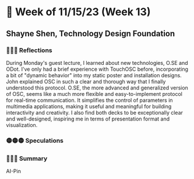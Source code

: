 # 🤔 Week of 11/15/23 (Week 13)
## Shayne Shen, Technology Design Foundation

### 🔴🔴🔴 Reflections
During Monday's guest lecture, I learned about new technologies, O.SE and ODot. I've only had a brief experience with TouchOSC before, incorporating a bit of "dynamic behavior" into my static poster and installation designs. John explained OSC in such a clear and thorough way that I finally understood this protocol. O.SE, the more advanced and generalized version of OSC, seems like a much more flexible and easy-to-implement protocol for real-time communication. It simplifies the control of parameters in multimedia applications, making it useful and meaningful for building interactivity and creativity. I also find both decks to be exceptionally clear and well-designed, inspiring me in terms of presentation format and visualization.

### 🟡🟡🟡 Speculations


### 🔵🔵🔵 Summary
AI-Pin
